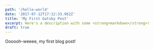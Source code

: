 ```yaml
---
path: '/hello-world'
date: '2017-07-12T17:12:33.962Z'
title: 'My First Gatsby Post'
excerpt: Here's a description with some <strong>markdown</strong>!
draft: true
---
```


Oooooh-weeee, my first blog post!
